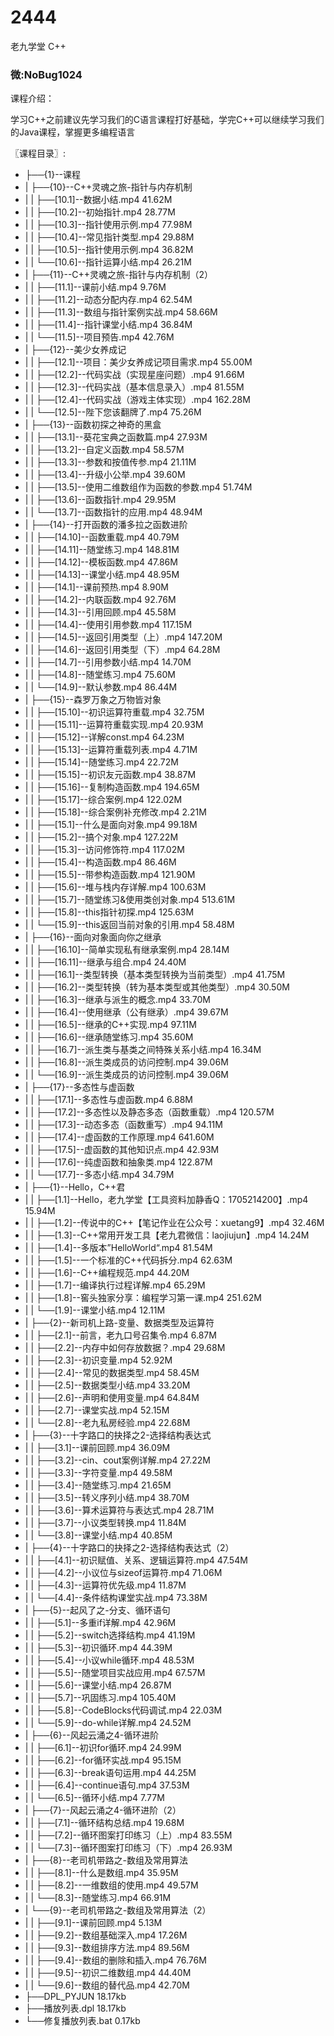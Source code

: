 # 2444
老九学堂 C++
### 微:NoBug1024 


课程介绍：

学习C++之前建议先学习我们的C语言课程打好基础，学完C++可以继续学习我们的Java课程，掌握更多编程语言

〖课程目录〗:

- ├──{1}--课程  
- |   ├──{10}--C++灵魂之旅-指针与内存机制  
- |   |   ├──[10.1]--数据小结.mp4  41.62M
- |   |   ├──[10.2]--初始指针.mp4  28.77M
- |   |   ├──[10.3]--指针使用示例.mp4  77.98M
- |   |   ├──[10.4]--常见指针类型.mp4  29.88M
- |   |   ├──[10.5]--指针使用示例.mp4  36.82M
- |   |   └──[10.6]--指针运算小结.mp4  26.21M
- |   ├──{11}--C++灵魂之旅-指针与内存机制（2）  
- |   |   ├──[11.1]--课前小结.mp4  9.76M
- |   |   ├──[11.2]--动态分配内存.mp4  62.54M
- |   |   ├──[11.3]--数组与指针案例实战.mp4  58.66M
- |   |   ├──[11.4]--指针课堂小结.mp4  36.84M
- |   |   └──[11.5]--项目预告.mp4  42.76M
- |   ├──{12}--美少女养成记  
- |   |   ├──[12.1]--项目：美少女养成记项目需求.mp4  55.00M
- |   |   ├──[12.2]--代码实战（实现星座问题）.mp4  91.66M
- |   |   ├──[12.3]--代码实战（基本信息录入）.mp4  81.55M
- |   |   ├──[12.4]--代码实战（游戏主体实现）.mp4  162.28M
- |   |   └──[12.5]--陛下您该翻牌了.mp4  75.26M
- |   ├──{13}--函数初探之神奇的黑盒  
- |   |   ├──[13.1]--葵花宝典之函数篇.mp4  27.93M
- |   |   ├──[13.2]--自定义函数.mp4  58.57M
- |   |   ├──[13.3]--参数和按值传参.mp4  21.11M
- |   |   ├──[13.4]--升级小公举.mp4  39.60M
- |   |   ├──[13.5]--使用二维数组作为函数的参数.mp4  51.74M
- |   |   ├──[13.6]--函数指针.mp4  29.95M
- |   |   └──[13.7]--函数指针的应用.mp4  48.94M
- |   ├──{14}--打开函数的潘多拉之函数进阶  
- |   |   ├──[14.10]--函数重载.mp4  40.79M
- |   |   ├──[14.11]--随堂练习.mp4  148.81M
- |   |   ├──[14.12]--模板函数.mp4  47.86M
- |   |   ├──[14.13]--课堂小结.mp4  48.95M
- |   |   ├──[14.1]--课前预热.mp4  8.90M
- |   |   ├──[14.2]--内联函数.mp4  92.76M
- |   |   ├──[14.3]--引用回顾.mp4  45.58M
- |   |   ├──[14.4]--使用引用参数.mp4  117.15M
- |   |   ├──[14.5]--返回引用类型（上）.mp4  147.20M
- |   |   ├──[14.6]--返回引用类型（下）.mp4  64.28M
- |   |   ├──[14.7]--引用参数小结.mp4  14.70M
- |   |   ├──[14.8]--随堂练习.mp4  75.60M
- |   |   └──[14.9]--默认参数.mp4  86.44M
- |   ├──{15}--森罗万象之万物皆对象  
- |   |   ├──[15.10]--初识运算符重载.mp4  32.75M
- |   |   ├──[15.11]--运算符重载实现.mp4  20.93M
- |   |   ├──[15.12]--详解const.mp4  64.23M
- |   |   ├──[15.13]--运算符重载列表.mp4  4.71M
- |   |   ├──[15.14]--随堂练习.mp4  22.72M
- |   |   ├──[15.15]--初识友元函数.mp4  38.87M
- |   |   ├──[15.16]--复制构造函数.mp4  194.65M
- |   |   ├──[15.17]--综合案例.mp4  122.02M
- |   |   ├──[15.18]--综合案例补充修改.mp4  2.21M
- |   |   ├──[15.1]--什么是面向对象.mp4  99.18M
- |   |   ├──[15.2]--搞个对象.mp4  127.22M
- |   |   ├──[15.3]--访问修饰符.mp4  117.02M
- |   |   ├──[15.4]--构造函数.mp4  86.46M
- |   |   ├──[15.5]--带参构造函数.mp4  121.90M
- |   |   ├──[15.6]--堆与栈内存详解.mp4  100.63M
- |   |   ├──[15.7]--随堂练习&使用类创对象.mp4  513.61M
- |   |   ├──[15.8]--this指针初探.mp4  125.63M
- |   |   └──[15.9]--this返回当前对象的引用.mp4  58.48M
- |   ├──{16}--面向对象面向你之继承  
- |   |   ├──[16.10]--简单实现私有继承案例.mp4  28.14M
- |   |   ├──[16.11]--继承与组合.mp4  24.40M
- |   |   ├──[16.1]--类型转换（基本类型转换为当前类型）.mp4  41.75M
- |   |   ├──[16.2]--类型转换（转为基本类型或其他类型）.mp4  30.50M
- |   |   ├──[16.3]--继承与派生的概念.mp4  33.70M
- |   |   ├──[16.4]--使用继承（公有继承）.mp4  39.67M
- |   |   ├──[16.5]--继承的C++实现.mp4  97.11M
- |   |   ├──[16.6]--继承随堂练习.mp4  35.60M
- |   |   ├──[16.7]--派生类与基类之间特殊关系小结.mp4  16.34M
- |   |   ├──[16.8]--派生类成员的访问控制.mp4  39.06M
- |   |   └──[16.9]--派生类成员的访问控制.mp4  39.06M
- |   ├──{17}--多态性与虚函数  
- |   |   ├──[17.1]--多态性与虚函数.mp4  6.88M
- |   |   ├──[17.2]--多态性以及静态多态（函数重载）.mp4  120.57M
- |   |   ├──[17.3]--动态多态（函数重写）.mp4  94.11M
- |   |   ├──[17.4]--虚函数的工作原理.mp4  641.60M
- |   |   ├──[17.5]--虚函数的其他知识点.mp4  42.93M
- |   |   ├──[17.6]--纯虚函数和抽象类.mp4  122.87M
- |   |   └──[17.7]--多态小结.mp4  34.79M
- |   ├──{1}--Hello，C++君  
- |   |   ├──[1.1]--Hello，老九学堂【工具资料加静香Q：1705214200】.mp4  15.94M
- |   |   ├──[1.2]--传说中的C++【笔记作业在公众号：xuetang9】.mp4  32.46M
- |   |   ├──[1.3]--C++常用开发工具【老九君微信：laojiujun】.mp4  14.24M
- |   |   ├──[1.4]--多版本”HelloWorld“.mp4  81.54M
- |   |   ├──[1.5]--一个标准的C++代码拆分.mp4  62.63M
- |   |   ├──[1.6]--C++编程规范.mp4  44.20M
- |   |   ├──[1.7]--编译执行过程详解.mp4  65.29M
- |   |   ├──[1.8]--窖头独家分享：编程学习第一课.mp4  251.62M
- |   |   └──[1.9]--课堂小结.mp4  12.11M
- |   ├──{2}--新司机上路-变量、数据类型及运算符  
- |   |   ├──[2.1]--前言，老九口号召集令.mp4  6.87M
- |   |   ├──[2.2]--内存中如何存放数据？.mp4  29.68M
- |   |   ├──[2.3]--初识变量.mp4  52.92M
- |   |   ├──[2.4]--常见的数据类型.mp4  58.45M
- |   |   ├──[2.5]--数据类型小结.mp4  33.20M
- |   |   ├──[2.6]--声明和使用变量.mp4  64.84M
- |   |   ├──[2.7]--课堂实战.mp4  52.15M
- |   |   └──[2.8]--老九私房经验.mp4  22.68M
- |   ├──{3}--十字路口的抉择之2-选择结构表达式  
- |   |   ├──[3.1]--课前回顾.mp4  36.09M
- |   |   ├──[3.2]--cin、cout案例详解.mp4  27.22M
- |   |   ├──[3.3]--字符变量.mp4  49.58M
- |   |   ├──[3.4]--随堂练习.mp4  21.65M
- |   |   ├──[3.5]--转义序列小结.mp4  38.70M
- |   |   ├──[3.6]--算术运算符与表达式.mp4  28.71M
- |   |   ├──[3.7]--小议类型转换.mp4  11.84M
- |   |   └──[3.8]--课堂小结.mp4  40.85M
- |   ├──{4}--十字路口的抉择之2-选择结构表达式（2）  
- |   |   ├──[4.1]--初识赋值、关系、逻辑运算符.mp4  47.54M
- |   |   ├──[4.2]--小议位与sizeof运算符.mp4  71.06M
- |   |   ├──[4.3]--运算符优先级.mp4  11.87M
- |   |   └──[4.4]--条件结构课堂实战.mp4  73.38M
- |   ├──{5}--起风了之-分支、循环语句  
- |   |   ├──[5.1]--多重if详解.mp4  42.96M
- |   |   ├──[5.2]--switch选择结构.mp4  41.19M
- |   |   ├──[5.3]--初识循环.mp4  44.39M
- |   |   ├──[5.4]--小议while循环.mp4  48.53M
- |   |   ├──[5.5]--随堂项目实战应用.mp4  67.57M
- |   |   ├──[5.6]--课堂小结.mp4  26.87M
- |   |   ├──[5.7]--巩固练习.mp4  105.40M
- |   |   ├──[5.8]--CodeBlocks代码调试.mp4  22.03M
- |   |   └──[5.9]--do-while详解.mp4  24.52M
- |   ├──{6}--风起云涌之4-循环进阶  
- |   |   ├──[6.1]--初识for循环.mp4  24.99M
- |   |   ├──[6.2]--for循环实战.mp4  95.15M
- |   |   ├──[6.3]--break语句运用.mp4  44.25M
- |   |   ├──[6.4]--continue语句.mp4  37.53M
- |   |   └──[6.5]--循环小结.mp4  7.77M
- |   ├──{7}--风起云涌之4-循环进阶（2）  
- |   |   ├──[7.1]--循环结构总结.mp4  19.68M
- |   |   ├──[7.2]--循环图案打印练习（上）.mp4  83.55M
- |   |   └──[7.3]--循环图案打印练习（下）.mp4  26.93M
- |   ├──{8}--老司机带路之-数组及常用算法  
- |   |   ├──[8.1]--什么是数组.mp4  35.95M
- |   |   ├──[8.2]--一维数组的使用.mp4  49.57M
- |   |   └──[8.3]--随堂练习.mp4  66.91M
- |   └──{9}--老司机带路之-数组及常用算法（2）  
- |   |   ├──[9.1]--课前回顾.mp4  5.13M
- |   |   ├──[9.2]--数组基础深入.mp4  17.26M
- |   |   ├──[9.3]--数组排序方法.mp4  89.56M
- |   |   ├──[9.4]--数组的删除和插入.mp4  76.76M
- |   |   ├──[9.5]--初识二维数组.mp4  44.40M
- |   |   └──[9.6]--数组的替代品.mp4  42.70M
- ├──DPL_PYJUN  18.17kb
- ├──播放列表.dpl  18.17kb
- └──修复播放列表.bat  0.17kb
